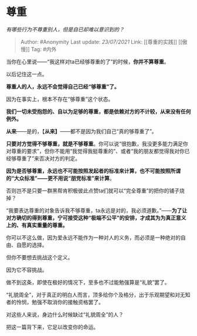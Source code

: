# 尊重
*有哪些行为不尊重别人，但是自已却难以意识到的？*

> Author: #Anonymity
> Last update: *23/07/2021* 
> Link: [[尊重的实践]] [[傲慢]] 
> Tag: #内外

当你在心里说——“我这样对ta已经够尊重的了”的时候，**你并不算尊重**。

以后记住这一点。

**尊重人的人，永远不会觉得自己已经“够尊重”了。**

因为在事实上，根本不存在“够尊重”这个状态。

**我们一切未受抱怨的、自以为足够的尊重，都是依赖对方的不计较，从来没有任何例外。**

**从来**——是的，【**从来】**——都不是因为我们自己“真的够尊重了”。

**只要对方觉得不够尊重，就是不够尊重**。你可以说“很抱歉，我没更多能力满足你对尊重的要求”，但你不能用“我觉得我挺尊重的”、或者“我的朋友都觉得我对你已经够尊重了”来否决对方的判定。

**因为是否够尊重，永远也不可能按照发起者的标准来计算，也不可能按照所谓的“大众标准”——更不用说“朋党标准”来计算**。

否则岂不是只要一群黑帮肯积极彼此点赞ta们就可以“完全尊重”的把你的铺子烧掉？

“我要表达尊重的对象告诉我不够尊重，ta永远是对的，我必须道歉。”——**为了让对方确切的得到尊重，宁可接受这种“极端不公平”的安排，才成其为为真正意义上的、有真实重量的尊重。**

你可以不这么做，因为爱永远不能作为一种对人的义务，而必须是一种绝对的自由、自愿的选择。

但你不要想去挑战这个定义。

因为它不容挑战。

做不到这条，即使在极好的情况下，至多也不过能勉强算是“礼貌”罢了。

“礼貌周全”，对于真正的明白人而言，顶多给你个及格分，出于乐观期望和对无知者的怜悯，勉强不取消你的接触资格罢了。

对这些人来说，身边什么时候缺过“礼貌周全”的人？

把这一篇背下来，它足以改变你的命运。



